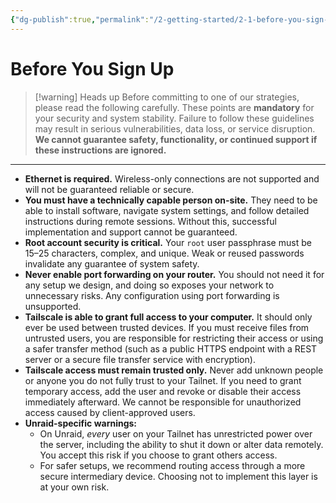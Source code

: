 ```yaml
---
{"dg-publish":true,"permalink":"/2-getting-started/2-1-before-you-sign-up/"}
---
```


# Before You Sign Up

> [!warning] Heads up
> Before committing to one of our strategies, please read the following carefully. These points are **mandatory** for your security and system stability. Failure to follow these guidelines may result in serious vulnerabilities, data loss, or service disruption. **We cannot guarantee safety, functionality, or continued support if these instructions are ignored.**

---

- **Ethernet is required.** Wireless-only connections are not supported and will not be guaranteed reliable or secure.
- **You must have a technically capable person on-site.** They need to be able to install software, navigate system settings, and follow detailed instructions during remote sessions. Without this, successful implementation and support cannot be guaranteed.
- **Root account security is critical.** Your `root` user passphrase must be 15–25 characters, complex, and unique. Weak or reused passwords invalidate any guarantee of system safety.
- **Never enable port forwarding on your router.** You should not need it for any setup we design, and doing so exposes your network to unnecessary risks. Any configuration using port forwarding is unsupported.
- **Tailscale is able to grant full access to your computer.** It should only ever be used between trusted devices. If you must receive files from untrusted users, you are responsible for restricting their access or using a safer transfer method (such as a public HTTPS endpoint with a REST server or a secure file transfer service with encryption).
- **Tailscale access must remain trusted only.** Never add unknown people or anyone you do not fully trust to your Tailnet. If you need to grant temporary access, add the user and revoke or disable their access immediately afterward. We cannot be responsible for unauthorized access caused by client-approved users.
- **Unraid-specific warnings:**
	- On Unraid, _every_ user on your Tailnet has unrestricted power over the server, including the ability to shut it down or alter data remotely. You accept this risk if you choose to grant others access.
	- For safer setups, we recommend routing access through a more secure intermediary device. Choosing not to implement this layer is at your own risk.